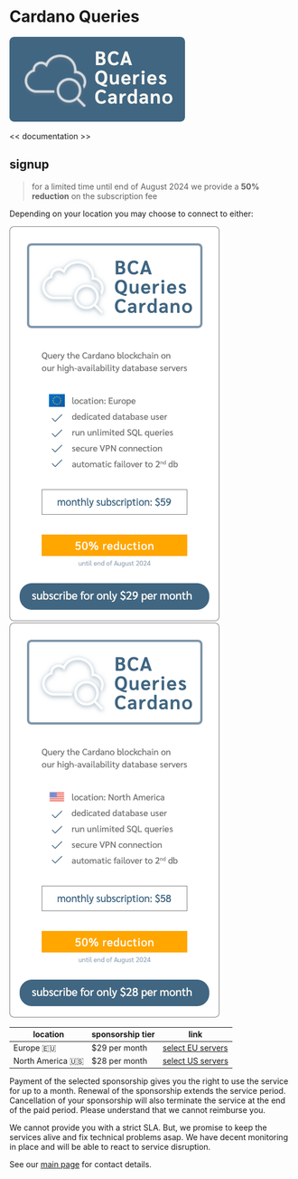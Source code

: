 # Cardano Queries

[![read the docs](docs/images/BCA_Queries_logo_filled.png)](https://blockchain-data-analytics.github.io/Cardano_Queries/)

<< documentation >>


## signup

> for a limited time until end of August 2024 we provide a **50% reduction** on the subscription fee

Depending on your location you may choose to connect to either:

[![Banner Cardano Queries EU](docs/images/BCA_Queries_banner_EU.png)](https://github.com/sponsors/Blockchain-Data-Analytics/sponsorships?pay_prorated=true&tier_id=406906)
[![Banner Cardano Queries US](docs/images/BCA_Queries_banner_US.png)](https://github.com/sponsors/Blockchain-Data-Analytics/sponsorships?pay_prorated=true&tier_id=406907)

| location | sponsorship tier | link |
|----|----|----|
| Europe 🇪🇺 |  $29 per month  | [select EU servers](https://github.com/sponsors/Blockchain-Data-Analytics/sponsorships?pay_prorated=true&tier_id=406906) |
| North America 🇺🇸  | $28 per month | [select US servers](https://github.com/sponsors/Blockchain-Data-Analytics/sponsorships?pay_prorated=true&tier_id=406907) |

Payment of the selected sponsorship gives you the right to use the service for up to a month. Renewal of the sponsorship extends the service period. Cancellation of your sponsorship will also terminate the service at the end of the paid period. Please understand that we cannot reimburse you.

We cannot provide you with a strict SLA. But, we promise to keep the services alive and fix technical problems asap. We have decent monitoring in place and will be able to react to service disruption.

See our [main page](https://github.com/Blockchain-Data-Analytics) for contact details.
